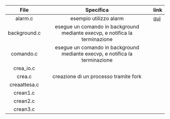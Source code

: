 File | Specifica | link
------------ | ------------ | ------------ |
|<div align="center"> alarm.c </div> | <div align="center"> esempio utilizzo alarm </div> | [qui](https://github.com/fabioguasta/learning-c/blob/master/alarm.c)
|<div align="center"> background.c </div> | <div align="center"> esegue un comando in background mediante execvp, e notifica la terminazione </div> 
|<div align="center"> comando.c </div>| <div align="center"> esegue un comando in background mediante execvp, e notifica la terminazione </div> 
|<div align="center"> crea_io.c </div> |<div align="center">  </div> 
|<div align="center"> crea.c </div> |  <div align="center"> creazione di un processo tramite fork </div> 
|<div align="center"> creaattesa.c </div> |  <div align="center">  </div> 
|<div align="center"> crean1.c </div> |  <div align="center">  </div>
|<div align="center"> crean2.c </div> | <div align="center">  </div>
|<div align="center"> crean3.c </div> |  <div align="center">  </div>
